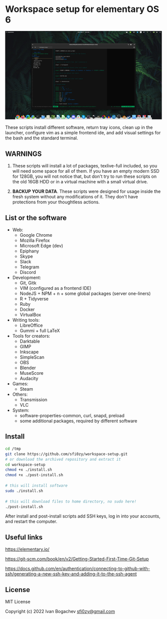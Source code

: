 # Workspace setup for elementary OS 6

![screenshot](./screenshot.jpg)

These scripts install different software, return tray icons, clean up in the launcher, configure vim as a simple frontend ide, and add visual settings for the bash and the standard terminal.

## WARNINGS

1. These scripts will install a lot of packages, texlive-full included, so you will need some space for all of them. If you have an empty modern SSD for 128GB, you will not notice that, but don't try to run these scripts on the old 16GB HDD or in a virtual machine with a small virtual drive.

2. **BACKUP YOUR DATA**. These scripts were designed for usage inside the fresh system without any modifications of it. They don't have protections from your thoughtless actions.

## List or the software

- Web:
    - Google Chrome
    - Mozilla Firefox
    - Microsoft Edge (dev)
    - Epiphany
    - Skype
    - Slack
    - Telegram
    - Discord
- Development:
    - Git, Gitk
    - VIM (configured as a frontend IDE)
    - NodeJS + NPM + n + some global packages (server one-liners)
    - R + Tidyverse
    - Ruby
    - Docker
    - VirtualBox
- Writing tools:
    - LibreOffice
    - Gummi + full LaTeX
- Tools for creators:
    - Darktable
    - GIMP
    - Inkscape
    - SimpleScan
    - OBS
    - Blender
    - MuseScore
    - Audacity
- Games:
    - Steam
- Others:
    - Transmission
    - VLC
- System:
    - software-properties-common, curl, snapd, preload
    - some additional packages, required by different software

## Install

```sh
cd /tmp
git clone https://github.com/sfi0zy/workspace-setup.git
# or download the archived repository and extract it
cd workspace-setup
chmod +x ./install.sh
chmod +x ./post-install.sh

# this will install software
sudo ./install.sh

# this will download files to home directory, no sudo here!
./post-install.sh
```

After install and post-install scripts add SSH keys, log in into your accounts, and restart the computer.

## Useful links

https://elementary.io/

https://git-scm.com/book/en/v2/Getting-Started-First-Time-Git-Setup

https://docs.github.com/en/authentication/connecting-to-github-with-ssh/generating-a-new-ssh-key-and-adding-it-to-the-ssh-agent

## License

MIT License

Copyright (c) 2022 Ivan Bogachev sfi0zy@gmail.com

